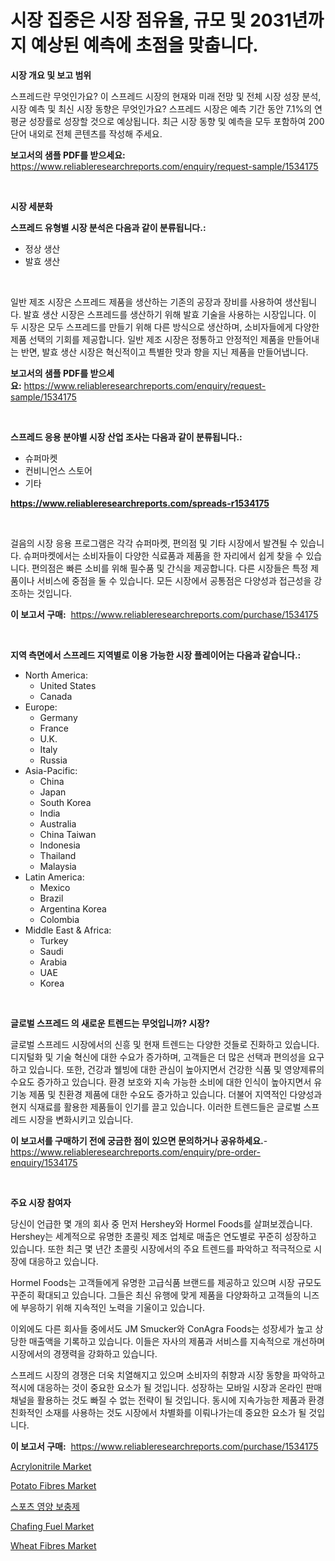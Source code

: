 <p><h1>시장 집중은 시장 점유율, 규모 및 2031년까지 예상된 예측에 초점을 맞춥니다.</h1></p><p><strong>시장 개요 및 보고 범위</strong></p>
<p><p>스프레드란 무엇인가요? 이 스프레드 시장의 현재와 미래 전망 및 전체 시장 성장 분석, 시장 예측 및 최신 시장 동향은 무엇인가요? 스프레드 시장은 예측 기간 동안 7.1%의 연평균 성장률로 성장할 것으로 예상됩니다. 최근 시장 동향 및 예측을 모두 포함하여 200단어 내외로 전체 콘텐츠를 작성해 주세요.</p></p>
<p><strong>보고서의 샘플 PDF를 받으세요:</strong> <a href="https://www.reliableresearchreports.com/enquiry/request-sample/1534175">https://www.reliableresearchreports.com/enquiry/request-sample/1534175</a></p>
<p>&nbsp;</p>
<p><strong>시장 세분화</strong></p>
<p><strong>스프레드 유형별 시장 분석은 다음과 같이 분류됩니다.:</strong></p>
<p><ul><li>정상 생산</li><li>발효 생산</li></ul></p>
<p>&nbsp;</p>
<p><p>일반 제조 시장은 스프레드 제품을 생산하는 기존의 공장과 장비를 사용하여 생산됩니다. 발효 생산 시장은 스프레드를 생산하기 위해 발효 기술을 사용하는 시장입니다. 이 두 시장은 모두 스프레드를 만들기 위해 다른 방식으로 생산하며, 소비자들에게 다양한 제품 선택의 기회를 제공합니다. 일반 제조 시장은 정통하고 안정적인 제품을 만들어내는 반면, 발효 생산 시장은 혁신적이고 특별한 맛과 향을 지닌 제품을 만들어냅니다.</p></p>
<p><strong>보고서의 샘플 PDF를 받으세요:</strong>&nbsp;<a href="https://www.reliableresearchreports.com/enquiry/request-sample/1534175">https://www.reliableresearchreports.com/enquiry/request-sample/1534175</a></p>
<p>&nbsp;</p>
<p><strong> 스프레드 응용 분야별 시장 산업 조사는 다음과 같이 분류됩니다.:</strong></p>
<p><ul><li>슈퍼마켓</li><li>컨비니언스 스토어</li><li>기타</li></ul></p>
<p><strong><a href="https://www.reliableresearchreports.com/spreads-r1534175">https://www.reliableresearchreports.com/spreads-r1534175</a></strong></p>
<p>&nbsp;</p>
<p><p>걸음의 시장 응용 프로그램은 각각 슈퍼마켓, 편의점 및 기타 시장에서 발견될 수 있습니다. 슈퍼마켓에서는 소비자들이 다양한 식료품과 제품을 한 자리에서 쉽게 찾을 수 있습니다. 편의점은 빠른 소비를 위해 필수품 및 간식을 제공합니다. 다른 시장들은 특정 제품이나 서비스에 중점을 둘 수 있습니다. 모든 시장에서 공통점은 다양성과 접근성을 강조하는 것입니다.</p></p>
<p><strong>이 보고서 구매:</strong>&nbsp; <a href="https://www.reliableresearchreports.com/purchase/1534175">https://www.reliableresearchreports.com/purchase/1534175</a></p>
<p>&nbsp;</p>
<p><strong>지역 측면에서 스프레드 지역별로 이용 가능한 시장 플레이어는 다음과 같습니다.:</strong></p>
<p><ul>
    <li>
        North America:
        <ul>
            <li>United States</li>
            <li>Canada</li>
        </ul>
    </li>
    <li>
        Europe:
        <ul>
            <li>Germany</li>
            <li>France</li>
            <li>U.K.</li>
            <li>Italy</li>
            <li>Russia</li>
        </ul>
    </li>
    <li>
        Asia-Pacific:
        <ul>
            <li>China</li>
            <li>Japan</li>
            <li>South Korea</li>
            <li>India</li>
            <li>Australia</li>
            <li>China Taiwan</li>
            <li>Indonesia</li>
            <li>Thailand</li>
            <li>Malaysia</li>
        </ul>
    </li>
    <li>
        Latin America:
        <ul>
            <li>Mexico</li>
            <li>Brazil</li>
            <li>Argentina Korea</li>
            <li>Colombia</li>
        </ul>
    </li>
    <li>
        Middle East & Africa:
        <ul>
            <li>Turkey</li>
            <li>Saudi</li>
            <li>Arabia</li>
            <li>UAE</li>
            <li>Korea</li>
        </ul>
    </li>
    </ul></p>
<p>&nbsp;</p>
<p><strong>글로벌 스프레드 의 새로운 트렌드는 무엇입니까? 시장?</strong></p>
<p><p>글로벌 스프레드 시장에서의 신흥 및 현재 트렌드는 다양한 것들로 진화하고 있습니다. 디지털화 및 기술 혁신에 대한 수요가 증가하며, 고객들은 더 많은 선택과 편의성을 요구하고 있습니다. 또한, 건강과 웰빙에 대한 관심이 높아지면서 건강한 식품 및 영양제류의 수요도 증가하고 있습니다. 환경 보호와 지속 가능한 소비에 대한 인식이 높아지면서 유기농 제품 및 친환경 제품에 대한 수요도 증가하고 있습니다. 더불어 지역적인 다양성과 현지 식재료를 활용한 제품들이 인기를 끌고 있습니다. 이러한 트렌드들은 글로벌 스프레드 시장을 변화시키고 있습니다.</p></p>
<p><strong>이 보고서를 구매하기 전에 궁금한 점이 있으면 문의하거나 공유하세요.</strong>- <a href="https://www.reliableresearchreports.com/enquiry/pre-order-enquiry/1534175">https://www.reliableresearchreports.com/enquiry/pre-order-enquiry/1534175</a></p>
<p>&nbsp;</p>
<p><strong>주요 시장 참여자</strong></p>
<p><p>당신이 언급한 몇 개의 회사 중 먼저 Hershey와 Hormel Foods를 살펴보겠습니다. Hershey는 세계적으로 유명한 초콜릿 제조 업체로 매출은 연도별로 꾸준히 성장하고 있습니다. 또한 최근 몇 년간 초콜릿 시장에서의 주요 트렌드를 파악하고 적극적으로 시장에 대응하고 있습니다.</p><p>Hormel Foods는 고객들에게 유명한 고급식품 브랜드를 제공하고 있으며 시장 규모도 꾸준히 확대되고 있습니다. 그들은 최신 유행에 맞게 제품을 다양화하고 고객들의 니즈에 부응하기 위해 지속적인 노력을 기울이고 있습니다.</p><p>이외에도 다른 회사들 중에서도 JM Smucker와 ConAgra Foods는 성장세가 높고 상당한 매출액을 기록하고 있습니다. 이들은 자사의 제품과 서비스를 지속적으로 개선하며 시장에서의 경쟁력을 강화하고 있습니다.</p><p>스프레드 시장의 경쟁은 더욱 치열해지고 있으며 소비자의 취향과 시장 동향을 파악하고 적시에 대응하는 것이 중요한 요소가 될 것입니다. 성장하는 모바일 시장과 온라인 판매 채널을 활용하는 것도 빠질 수 없는 전략이 될 것입니다. 동시에 지속가능한 제품과 환경 친화적인 소재를 사용하는 것도 시장에서 차별화를 이뤄나가는데 중요한 요소가 될 것입니다.</p></p>
<p><strong>이 보고서 구매:</strong>&nbsp;&nbsp;<a href="https://www.reliableresearchreports.com/purchase/1534175">https://www.reliableresearchreports.com/purchase/1534175</a></p>
<p><p><a href="https://issuu.com/reportprime-2/docs/acrylonitrile-market-size-2030.pptx">Acrylonitrile Market</a></p><p><a href="https://github.com/rahu1506/Market-Research-Report-List-3/blob/main/potato-fibres-market.md">Potato Fibres Market</a></p><p><a href="https://github.com/TobyKub4685/Market-Research-Report-List-1/blob/main/129915717942.md">스포츠 영양 보충제</a></p><p><a href="https://issuu.com/reportprime-2/docs/chafing-fuel-market-size-2030.pptx">Chafing Fuel Market</a></p><p><a href="https://github.com/juniordelafrance/Market-Research-Report-List-2/blob/main/wheat-fibres-market.md">Wheat Fibres Market</a></p></p>